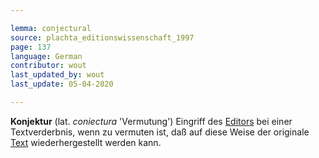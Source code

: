 ```yaml
---

lemma: conjectural
source: plachta_editionswissenschaft_1997
page: 137
language: German
contributor: wout
last_updated_by: wout
last_update: 05-04-2020

---
```


**Konjektur** (lat. _coniectura_ 'Vermutung') Eingriff des [Editors](editorScholarly.html) bei einer Textverderbnis, wenn zu vermuten ist, daß auf diese Weise der originale [Text](text.html) wiederhergestellt werden kann.
